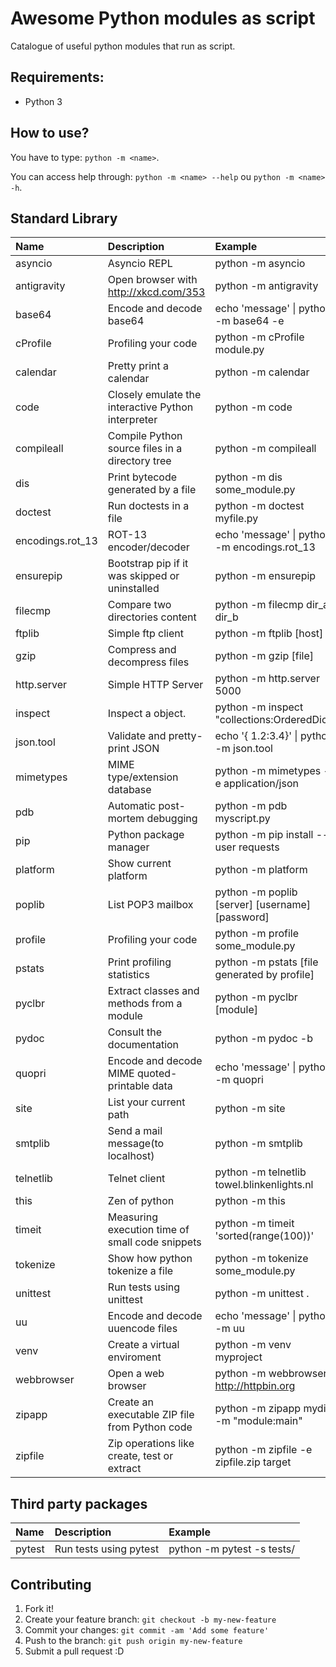 # Awesome Python modules as script

Catalogue of useful python modules that run as script.

## Requirements:
* Python 3

## How to use?

You have to type: `python -m <name>`.

You can access help through: `python -m <name> --help` ou `python -m <name> -h`.

Standard Library
----------------

| Name             | Description                                       | Example                                         |
| :------------    |:------------------------------------------------- |:---------------------------------------------   |
| asyncio          | Asyncio REPL                                      | python -m asyncio                               |
| antigravity      | Open browser with http://xkcd.com/353             | python -m antigravity                           |
| base64           | Encode and decode base64                          | echo 'message' \| python -m base64 -e           |
| cProfile         | Profiling your code                               | python -m cProfile module.py                    |
| calendar         | Pretty print a calendar                           | python -m calendar                              |
| code             | Closely emulate the interactive Python interpreter| python -m code                                  |
| compileall       | Compile Python source files in a directory tree   | python -m compileall                            |
| dis              | Print bytecode generated by a file                | python -m dis some_module.py                    |
| doctest          | Run doctests in a file                            | python -m doctest myfile.py                     |
| encodings.rot_13 | ROT-13 encoder/decoder                            | echo 'message' \| python -m encodings.rot_13    |
| ensurepip        | Bootstrap pip if it was skipped or uninstalled    | python -m ensurepip                             |
| filecmp          | Compare two directories content                   | python -m filecmp dir_a dir_b                   |
| ftplib           | Simple ftp client                                 | python -m ftplib [host]                         |
| gzip             | Compress and decompress files                     | python -m gzip [file]                           |
| http.server      | Simple HTTP Server                                | python -m http.server 5000                      |
| inspect          | Inspect a object.                                 | python -m inspect "collections:OrderedDict"     |
| json.tool        | Validate and pretty-print JSON                    | echo '{ 1.2:3.4}' \| python -m json.tool        |
| mimetypes        | MIME type/extension database                      | python -m mimetypes -e application/json         |
| pdb              | Automatic post-mortem debugging                   | python -m pdb myscript.py                       |
| pip              | Python package manager                            | python -m pip install --user requests           |
| platform         | Show current platform                             | python -m platform                              |
| poplib           | List POP3 mailbox                                 | python -m poplib [server] [username] [password] |
| profile          | Profiling your code                               | python -m profile some_module.py                |
| pstats           | Print profiling statistics                        | python -m pstats  [file generated by profile]   |
| pyclbr           | Extract classes and methods from a module         | python -m pyclbr [module]                       |
| pydoc            | Consult the documentation                         | python -m pydoc -b                              |
| quopri           | Encode and decode MIME quoted-printable data      | echo 'message' \| python -m quopri              |
| site             | List your current path                            | python -m site                                  | 
| smtplib          | Send a mail message(to localhost)                 | python -m smtplib                               |
| telnetlib        | Telnet client                                     | python -m telnetlib  towel.blinkenlights.nl     |
| this             | Zen of python                                     | python -m this                                  |
| timeit           | Measuring execution time of small code snippets   | python -m timeit 'sorted(range(100))'           |
| tokenize         | Show how python tokenize a file                   | python -m tokenize some_module.py               |
| unittest         | Run tests using unittest                          | python -m unittest .                            |
| uu               | Encode and decode uuencode files                  | echo 'message' \| python -m uu                  |
| venv             | Create a virtual enviroment                       | python -m venv myproject                        |
| webbrowser       | Open a web browser                                | python -m webbrowser http://httpbin.org         |
| zipapp           | Create an executable ZIP file from Python code    | python -m zipapp mydir -m "module:main"         |
| zipfile          | Zip operations like create, test or extract       | python -m zipfile -e zipfile.zip target         |


Third party packages
--------------------

| Name          | Description                                    |Example                    |
|:------------- |:---------------------------------------------- |:--------------------------|
| pytest        |Run tests using pytest                          | python -m pytest -s tests/|

## Contributing

1. Fork it!
2. Create your feature branch: `git checkout -b my-new-feature`
3. Commit your changes: `git commit -am 'Add some feature'`
4. Push to the branch: `git push origin my-new-feature`
5. Submit a pull request :D
